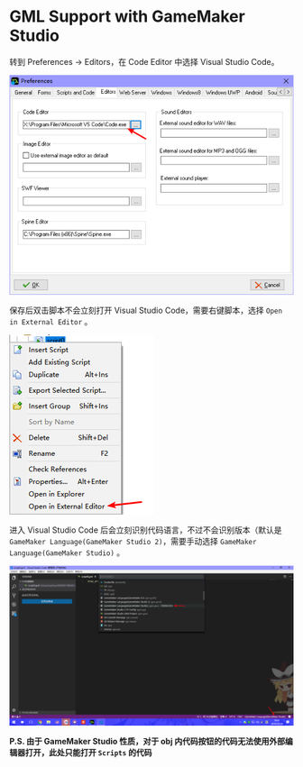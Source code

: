# GML Support with GameMaker Studio

转到 Preferences -> Editors，在 Code Editor 中选择 Visual Studio Code。

![](../assets/docsimage/5.png)

保存后双击脚本不会立刻打开 Visual Studio Code，需要右键脚本，选择 `Open in External Editor` 。

![](../assets/docsimage/7.png)

进入 Visual Studio Code 后会立刻识别代码语言，不过不会识别版本（默认是 `GameMaker Language(GameMaker Studio 2)`，需要手动选择 `GameMaker Language(GameMaker Studio)` 。

![](../assets/docsimage/6.png)

**P.S. 由于  GameMaker Studio 性质，对于 obj 内代码按钮的代码无法使用外部编辑器打开，此处只能打开 `Scripts` 的代码**

